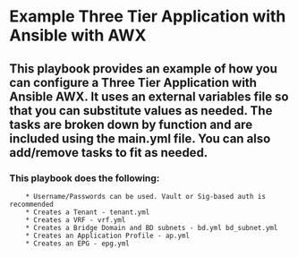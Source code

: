 # <h1>Example Three Tier Application with Ansible with AWX</h1>

## <h2> This playbook provides an example of how you can configure a Three Tier Application with Ansible AWX. It uses an external variables file so that you can substitute values as needed. The tasks are broken down by function and are included using the main.yml file. You can also add/remove tasks to fit as needed. </h2>

### <h3> This playbook does the following: </h3>
        * Username/Passwords can be used. Vault or Sig-based auth is recommended
        * Creates a Tenant - tenant.yml
        * Creates a VRF - vrf.yml
        * Creates a Bridge Domain and BD subnets - bd.yml bd_subnet.yml
        * Creates an Application Profile - ap.yml
        * Creates an EPG - epg.yml

